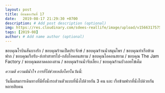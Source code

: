 ```yaml
---
layout: post
title: ย้อนของวันที่ 17
date:   2019-08-17 21:29:30 +0700
description: # Add post description (optional)
img: https://res.cloudinary.com/sdees-reallife/image/upload/v1566317575/IMG_8738.jpg # Add image post (optional)
tags: [2019-08]
author: # Add name author (optional)
---
```

ขอบคุณโรบินสันบางรัก / ขอบคุณร้านเป็ดประจักษ์ / ขอบคุณร้านน้ำสมุนไพร / ขอบคุณท่าเรือข้ามฟาก / ขอบคุณเรือรับ-ส่งท่าสาทรไป-กลับไอคอนสยาม / ขอบคุณไอคอนสยาม / ขอบคุณ The Jam Factory / ขอบคุณตลาดคลองสาน / ขอบคุณร้านน้ำจับเลี้ยง / ขอบคุณร้านบัวลอยไข่เค็ม

<i class="fa fa-child" style="color:plum"></i>

*ความดี ความมีน้ำใจ การที่ได้ช่วยเหลือใครในวันนี้*:

วันนี้ผสมการเดินทางที่มีทั้งนั่งรถส่วนตัวแบบที่นั่งไปด้วยกัน 3 คน และ เรือข้ามฟากที่นั่งไปด้วยกันหลายสิบคน
